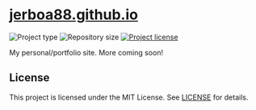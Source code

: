 # [jerboa88.github.io](http://jerboa88.github.io)
![](https://img.shields.io/badge/type-HTML-blue.svg "Project type")
![](https://img.shields.io/github/repo-size/jerboa88/jerboa88.github.io.svg "Repository size")
[![](https://img.shields.io/github/license/jerboa88/jerboa88.github.io.svg "Project license")](LICENSE.md)

My personal/portfolio site. More coming soon!

## License
This project is licensed under the MIT License. See [LICENSE](LICENSE) for details.
